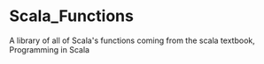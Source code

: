 # Scala_Functions
A library of all of Scala's functions coming from the scala textbook, Programming in Scala
